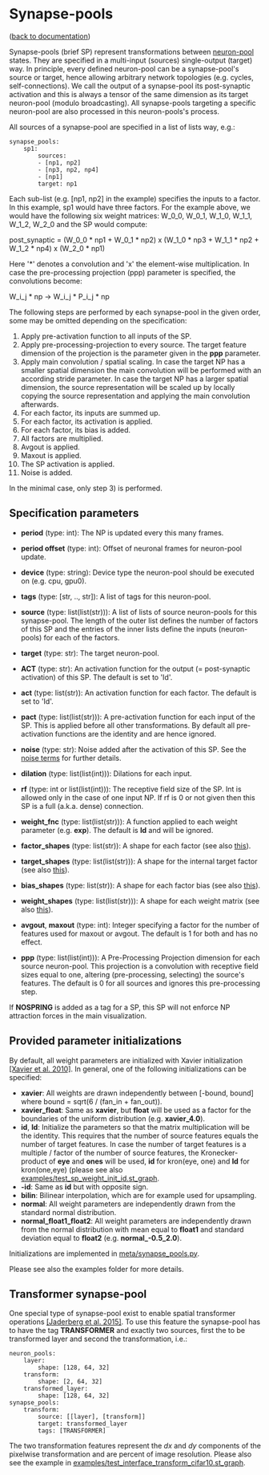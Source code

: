 Synapse-pools
=============
([back to documentation](README.md))

Synapse-pools (brief SP) represent transformations between [neuron-pool](neuron_pools.md) states. They are specified in a multi-input (sources) single-output (target) way. In principle, every defined neuron-pool can be a synapse-pool's source or target, hence allowing arbitrary network topologies (e.g. cycles, self-connections). We call the output of a synapse-pool its post-synaptic activation and this is always a tensor of the same dimension as its target neuron-pool (modulo broadcasting). All synapse-pools targeting a specific neuron-pool are also processed in this neuron-pools's process.

All sources of a synapse-pool are specified in a list of lists way, e.g.:

```
synapse_pools:
	sp1:
		sources:
		- [np1, np2]
		- [np3, np2, np4]
		- [np1]
		target: np1
```

Each sub-list (e.g. [np1, np2] in the example) specifies the inputs to a factor. In this example, sp1 would have three factors. For the example above, we would have the following six weight matrices: W_0_0, W_0_1, W_1_0, W_1_1, W_1_2, W_2_0 and the SP would compute:

post_synaptic = (W_0_0 * np1 + W_0_1 * np2) x (W_1_0 * np3 + W_1_1 * np2 + W_1_2 * np4) x (W_2_0 * np1)

Here '*' denotes a convolution and 'x' the element-wise multiplication. In case the pre-processing projection (ppp) parameter is specified, the convolutions become:

W_i_j * np -> W_i_j * P_i_j * np

The following steps are performed by each synapse-pool in the given order, some may be omitted depending on the specification:

1) Apply pre-activation function to all inputs of the SP.
2) Apply pre-processing-projection to every source. The target feature dimension of the projection is the parameter given in the **ppp** parameter.
3) Apply main convolution / spatial scaling. In case the target NP has a smaller spatial dimension the main convolution will be performed with an according stride parameter. In case the target NP has a larger spatial dimension, the source representation will be scaled up by locally copying the source representation and applying the main convolution afterwards.
4) For each factor, its inputs are summed up.
5) For each factor, its activation is applied.
6) For each factor, its bias is added.
7) All factors are multiplied.
8) Avgout is applied.
9) Maxout is applied.
10) The SP activation is applied.
11) Noise is added.

In the minimal case, only step 3) is performed.

Specification parameters
------------------------

* **period** (type: int): The NP is updated every this many frames.
* **period offset** (type: int): Offset of neuronal frames for neuron-pool update.
* **device** (type: string): Device type the neuron-pool should be executed on (e.g. cpu, gpu0).
* **tags** (type: [str, .., str]): A list of tags for this neuron-pool.

* **source** (type: list(list(str))): A list of lists of source neuron-pools for this synapse-pool. The length of the outer list defines the number of factors of this SP and the entries of the inner lists define the inputs (neuron-pools) for each of the factors.
* **target** (type: str): The target neuron-pool.
* **ACT** (type: str): An activation function for the output (= post-synaptic activation) of this SP. The default is set to 'Id'.
* **act** (type: list(str)): An activation function for each factor. The default is set to 'Id'.
* **pact** (type: list(list(str))): A pre-activation function for each input of the SP. This is applied before all other transformations. By default all pre-activation functions are the identity and are hence ignored.
* **noise** (type: str): Noise added after the activation of this SP. See the [noise terms](noise_terms.md) for further details.
* **dilation** (type: list(list(int))): Dilations for each input.
* **rf** (type: int or list(list(int))): The receptive field size of the SP. Int is allowed only in the case of one input NP. If rf is 0 or not given then this SP is a full (a.k.a. dense) connection.
* **weight_fnc** (type: list(list(str))): A function applied to each weight parameter (e.g. **exp**). The default is **Id** and will be ignored.
* **factor_shapes** (type: list(str)): A shape for each factor (see also [this](shapes.md)).
* **target_shapes** (type: list(list(str))): A shape for the internal target factor (see also [this](shapes.md)).
* **bias_shapes** (type: list(str)): A shape for each factor bias (see also [this](shapes.md)).
* **weight_shapes** (type: list(list(str))): A shape for each weight matrix (see also [this](shapes.md)).
* **avgout**, **maxout** (type: int): Integer specifying a factor for the number of features used for maxout or avgout. The default is 1 for both and has no effect.
* **ppp** (type: list(list(int))): A Pre-Processing Projection dimension for each source neuron-pool. This projection is a convolution with receptive field sizes equal to one, altering (pre-processing, selecting) the source's features. The default is 0 for all sources and ignores this pre-processing step.

If **NOSPRING** is added as a tag for a SP, this SP will not enforce NP attraction forces in the main visualization.


Provided parameter initializations
----------------------------------

By default, all weight parameters are initialized with Xavier initialization [[Xavier et al. 2010]](references.md). In general, one of the following initializations can be specified:

* **xavier**: All weights are drawn independently between [-bound, bound] where bound = sqrt(6 / (fan_in + fan_out)).
* **xavier_float**: Same as **xavier**, but **float** will be used as a factor for the boundaries of the uniform distribution (e.g. **xavier_4.0**).
* **id**, **Id**: Initialize the parameters so that the matrix multiplication will be the identity. This requires that the number of source features equals the number of target features. In case the number of target features is a multiple / factor of the number of source features, the Kronecker-product of **eye** and **ones** will be used, **id** for kron(eye, one) and **Id** for kron(one,eye) (please see also [examples/test_sp_weight_init_id.st_graph](../examples/test_sp_weight_init_id.st_graph). 
* **-id**: Same as **id** but with opposite sign.
* **bilin**: Bilinear interpolation, which are for example used for upsampling.
* **normal**: All weight parameters are independently drawn from the standard normal distribution.
* **normal_float1_float2**: All weight parameters are independently drawn from the normal distribution with mean equal to **float1** and standard deviation equal to **float2** (e.g. **normal_-0.5_2.0**).

Initializations are implemented in [meta/synapse_pools.py](../statestream/meta/synapse_pool.py).

Please see also the examples folder for more details.


Transformer synapse-pool
------------------------

One special type of synapse-pool exist to enable spatial transformer operations [[Jaderberg et al. 2015]](references.md). To use this feature the synapse-pool has to have the tag **TRANSFORMER** and exactly two sources, first the to be transformed layer and second the transformation, i.e.:

```
neuron_pools:
	layer:
		shape: [128, 64, 32]
	transform:
		shape: [2, 64, 32]
	transformed_layer:
		shape: [128, 64, 32]
synapse_pools:
	transform:
	    source: [[layer], [transform]]
	    target: transformed_layer
	    tags: [TRANSFORMER]
```

The two transformation features represent the _dx_ and _dy_ components of the pixelwise transformation and are percent of image resolution. Please also see the example in [examples/test_interface_transform_cifar10.st_graph](../examples/test_interface_transform_cifar10.st_graph).
